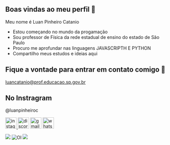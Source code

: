 ## Boas vindas ao meu perfil 🔬
Meu nome é Luan Pinheiro Catanio
- Estou começando no mundo da progamação
- Sou professor de Física da rede estadual de ensino do estado de São Paulo
- Procuro me aprofundar nas linguagens JAVASCRIPTH E PYTHON
- Compartilho meus estudos e ideias aqui

##  Fique a vontade para entrar em contato comigo 📩

<luancatanio@prof.educacao.sp.gov.br>

## No Instragram 

@luanpinheiroc

<div align="left">
  <a href="https://instagram.com/usuario" target="_blank">
    <img src="https://img.shields.io/static/v1?message=Instagram&logo=instagram&label=&color=E4405F&logoColor=white&labelColor=&style=for-the-badge" height="35" alt="instagram logo"  />
  </a>
  <img src="https://img.shields.io/static/v1?message=Discord&logo=discord&label=&color=7289DA&logoColor=white&labelColor=&style=for-the-badge" height="35" alt="discord logo"  />
  <img src="https://img.shields.io/static/v1?message=Gmail&logo=gmail&label=&color=D14836&logoColor=white&labelColor=&style=for-the-badge" height="35" alt="gmail logo"  />
  <a target="_blank">
    <img src="https://img.shields.io/static/v1?message=Whatsapp&logo=whatsapp&label=&color=25D366&logoColor=white&labelColor=&style=for-the-badge" height="35" alt="whatsapp logo"  />
  </a>
</div>


![](https://media1.tenor.com/m/Pt3WqGJBXLUAAAAd/blackhole-space.gif)
![OI](https://media1.tenor.com/m/XfrqyR_-jzIAAAAC/anime-goku.gif)
![](https://media1.tenor.com/m/7DdpuX6nBvgAAAAd/abel-ferreira-palmeiras.gif)

